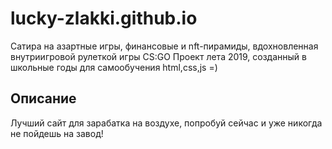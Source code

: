 # lucky-zlakki.github.io
Сатира на азартные игры, финансовые и nft-пирамиды, вдохновленная внутриигровой рулеткой игры CS:GO 
Проект лета 2019, созданный в школьные годы для самообучения html,css,js =)

Описание
-------------
Лучший сайт для зарабатка на воздухе, попробуй сейчас и уже никогда не пойдешь на завод!
